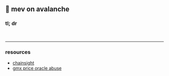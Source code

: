 ## 🥨 mev on avalanche


### tl; dr


<br>

---

### resources

* [chainsight](https://avax.chainsight.dev/)
* [gmx price oracle abuse](https://twitter.com/ChainsightLabs/status/1580208615654584321?s=20&t=-FG5kQ_7kAKhLnbuk05wSg)
